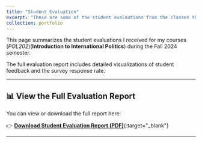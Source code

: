 ```yaml
---
title: "Student Evaluation"
excerpt: "These are some of the student evaluations from the classes that I had formerly taught (Teaching of Record).<br/><img src='/images/student_evaluation_s.png'>"
collection: portfolio
---
```


This page summarizes the student evaluations I received for my courses (*POL202*)(**Introduction to International Politics**) during the Fall 2024 semester.

The full evaluation report includes detailed visualizations of student feedback and the survey response rate.

---

## 📊 View the Full Evaluation Report

You can view or download the full report here:

👉 [**Download Student Evaluation Report (PDF)**](/assets/pdf/student_eva_Fall2024.pdf){:target="_blank"}

---
